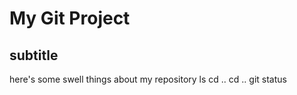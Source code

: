 # My Git Project

## subtitle
here's some swell things about my repository
ls
cd ..
cd ..
git status
##
